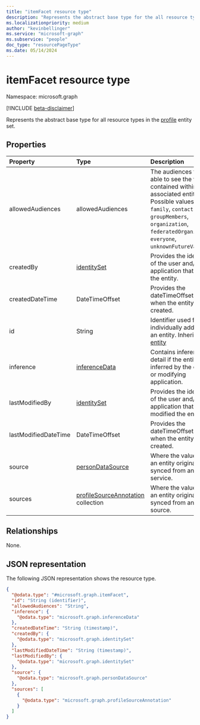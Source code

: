 ```yaml
---
title: "itemFacet resource type"
description: "Represents the abstract base type for the all resource types in the profile entity set."
ms.localizationpriority: medium
author: "kevinbellinger"
ms.service: "microsoft-graph"
ms.subservice: "people"
doc_type: "resourcePageType"
ms.date: 05/14/2024
---
```


# itemFacet resource type

Namespace: microsoft.graph

[!INCLUDE [beta-disclaimer](../../includes/beta-disclaimer.md)]

Represents the abstract base type for all resource types in the [profile](profile.md) entity set.

## Properties
|Property|Type|Description|
|:---|:---|:---|
|allowedAudiences|allowedAudiences|The audiences that are able to see the values contained within the associated entity. Possible values are: `me`, `family`, `contacts`, `groupMembers`, `organization`, `federatedOrganizations`, `everyone`, `unknownFutureValue`.|
|createdBy|[identitySet](../resources/identityset.md)|Provides the identifier of the user and/or application that created the entity.|
|createdDateTime|DateTimeOffset|Provides the dateTimeOffset for when the entity was created.|
|id|String|Identifier used for individually addressing an entity. Inherited from [entity](../resources/entity.md)|
|inference|[inferenceData](../resources/inferencedata.md)|Contains inference detail if the entity is inferred by the creating or modifying application.|
|lastModifiedBy|[identitySet](../resources/identityset.md)|Provides the identifier of the user and/or application that last modified the entity.|
|lastModifiedDateTime|DateTimeOffset|Provides the dateTimeOffset for when the entity was created.|
|source|[personDataSource](../resources/persondatasource.md)|Where the values within an entity originated if synced from another service.|
|sources|[profileSourceAnnotation](../resources/profileSourceAnnotation.md) collection|Where the values within an entity originated if synced from another source.|

## Relationships
None.

## JSON representation
The following JSON representation shows the resource type.
<!-- {
  "blockType": "resource",
  "keyProperty": "id",
  "@odata.type": "microsoft.graph.itemFacet",
  "baseType": "microsoft.graph.entity",
  "openType": false
}
-->
``` json
{
  "@odata.type": "#microsoft.graph.itemFacet",
  "id": "String (identifier)",
  "allowedAudiences": "String",
  "inference": {
    "@odata.type": "microsoft.graph.inferenceData"
  },
  "createdDateTime": "String (timestamp)",
  "createdBy": {
    "@odata.type": "microsoft.graph.identitySet"
  },
  "lastModifiedDateTime": "String (timestamp)",
  "lastModifiedBy": {
    "@odata.type": "microsoft.graph.identitySet"
  },
  "source": {
    "@odata.type": "microsoft.graph.personDataSource"
  },
  "sources": [
    {
      "@odata.type": "microsoft.graph.profileSourceAnnotation"
    }
  ]
}
```



